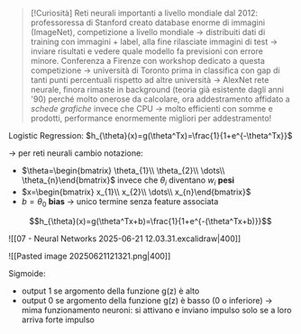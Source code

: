 > [!Curiosità]
> Reti neurali importanti a livello mondiale dal 2012: professoressa di Stanford creato database enorme di immagini (ImageNet), competizione a livello mondiale -> distribuiti dati di training con immagini + label, alla fine rilasciate immagini di test -> inviare risultati e vedere quale modello fa previsioni con errore minore.
> Conferenza a Firenze con workshop dedicato a questa competizione -> università di Toronto prima in classifica con gap di tanti punti percentuali rispetto ad altre università -> AlexNet rete neurale, finora rimaste in background (teoria già esistente dagli anni '90) perché molto onerose da calcolare, ora addestramento affidato a *schede grafiche* invece che CPU -> molto efficienti con somme e prodotti, performance enormemente migliori per addestramento!

Logistic Regression: $h_{\theta}(x)=g(\theta^Tx)=\frac{1}{1+e^{-\theta^Tx}}$ 

-> per reti neurali cambio notazione:
- $\theta=\begin{bmatrix} \theta_{1}\\ \theta_{2}\\ \dots\\ \theta_{n}\end{bmatrix}$ invece che $\theta_{i}$ diventano $w_{i}$ **pesi**
- $x=\begin{bmatrix} x_{1}\\ x_{2}\\ \dots\\ x_{n}\end{bmatrix}$
- $b=\theta_{0}$ **bias** -> unico termine senza feature associata

$$h_{\theta}(x)=g(\theta^Tx+b)=\frac{1}{1+e^{-(\theta^Tx+b)}}$$

![[07 - Neural Networks 2025-06-21 12.03.31.excalidraw|400]]

![[Pasted image 20250621121321.png|400]]

Sigmoide: 
- output 1 se argomento della funzione g(z) è alto
- output 0 se argomento della funzione g(z) è basso (0 o inferiore)
-> mima funzionamento neuroni: si attivano e inviano impulso solo se a loro arriva forte impulso
